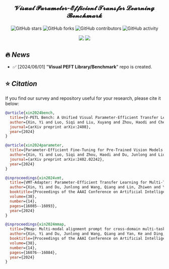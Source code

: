 ## <p style="font-size: 20px;" align=center>𝓥𝓲𝓼𝓾𝓪𝓵 𝓟𝓪𝓻𝓪𝓶𝓮𝓽𝓮𝓻-𝓔𝓯𝓯𝓲𝓬𝓲𝓮𝓷𝓽 𝓣𝓻𝓪𝓷𝓼𝓯𝓮𝓻 𝓛𝓮𝓪𝓻𝓷𝓲𝓷𝓰 𝓑𝓮𝓷𝓬𝓱𝓶𝓪𝓻𝓴</p>
<div align=center>
<p>
 
 ![GitHub stars](https://img.shields.io/github/stars/synbol/Parameter-Efficient-Transfer-Learning-Benchmark.svg?color=red&style=for-the-badge) 
 ![GitHub forks](https://img.shields.io/github/forks/synbol/Parameter-Efficient-Transfer-Learning-Benchmark.svg?style=for-the-badge) 
 ![GitHub contributors](https://img.shields.io/github/contributors/synbol/Parameter-Efficient-Transfer-Learning-Benchmark.svg?style=for-the-badge) 
 ![GitHub activity](https://img.shields.io/github/last-commit/synbol/Parameter-Efficient-Transfer-Learning-Benchmark?style=for-the-badge) 
 
 <a href=''><img src='https://img.shields.io/badge/Project-Page-Green'></a>
 <a href=''><img src='https://img.shields.io/badge/UPEB-Arxiv-red'></a> 
</p>
</div>

## 🔥 <span id="head1"> *News* </span>
* ✅ [2024/06/01] "**Visual PEFT Library/Benchmark**" repo is created.




## ⭐ <span id="head1"> *Citation* </span>

If you find our survey and repository useful for your research, please cite it below:

```bibtex
@article{xin2024bench,
  title={V-PETL Bench: A Unified Visual Parameter-Efficient Transfer Learning Benchmark},
  author={Xin, Yi and Luo, Siqi and Liu, Xuyang and Zhou, Haodi and Cheng, Xinyu, etc},
  journal={arXiv preprint arXiv:2408},
  year={2024}
}

@article{xin2024parameter,
  title={Parameter-Efficient Fine-Tuning for Pre-Trained Vision Models: A Survey},
  author={Xin, Yi and Luo, Siqi and Zhou, Haodi and Du, Junlong and Liu, Xiaohong and Fan, Yue and Li, Qing and Du, Yuntao},
  journal={arXiv preprint arXiv:2402.02242},
  year={2024}
}

@inproceedings{xin2024vmt,
  title={VMT-Adapter: Parameter-Efficient Transfer Learning for Multi-Task Dense Scene Understanding},
  author={Xin, Yi and Du, Junlong and Wang, Qiang and Lin, Zhiwen and Yan, Ke},
  booktitle={Proceedings of the AAAI Conference on Artificial Intelligence},
  volume={38},
  number={14},
  pages={16085--16093},
  year={2024}
}

@inproceedings{xin2024mmap,
  title={Mmap: Multi-modal alignment prompt for cross-domain multi-task learning},
  author={Xin, Yi and Du, Junlong and Wang, Qiang and Yan, Ke and Ding, Shouhong},
  booktitle={Proceedings of the AAAI Conference on Artificial Intelligence},
  volume={38},
  number={14},
  pages={16076--16084},
  year={2024}
}

```


